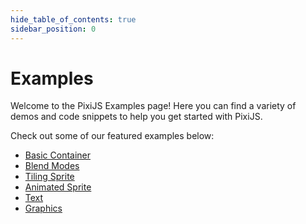 ```yaml
---
hide_table_of_contents: true
sidebar_position: 0
---
```


# Examples

Welcome to the PixiJS Examples page! Here you can find a variety of demos and code snippets to help you get started with PixiJS.

Check out some of our featured examples below:

- [Basic Container](./basic/container.md)
- [Blend Modes](./basic/blend-modes.md)
- [Tiling Sprite](./sprite/tiling-sprite.md)
- [Animated Sprite](./sprite/animated-sprite-jet.md)
- [Text](./text/pixi-text.md)
- [Graphics](./graphics/simple.md)
